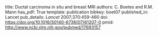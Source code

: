 title: Ductal carcinoma in situ and breast MRI
authors: C. Boetes and R.M. Mann
has_pdf: True
template: publication
bibkey: boet07
published_in: Lancet
pub_details: <i>Lancet</i> 2007;370:459-460
doi: https://doi.org/10.1016/S0140-6736(07)61207-0
pmid: http://www.ncbi.nlm.nih.gov/pubmed/17693157
